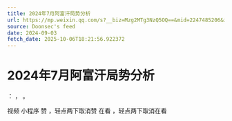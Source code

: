 ```yaml
---
title: 2024年7月阿富汗局势分析
url: https://mp.weixin.qq.com/s?__biz=Mzg2MTg3NzQ5OQ==&mid=2247485206&idx=1&sn=f61f7ce2dad041aaef3427269c78d7b0
source: Doonsec's feed
date: 2024-09-03
fetch_date: 2025-10-06T18:21:56.922372
---
```


# 2024年7月阿富汗局势分析

：
，
。

视频
小程序
赞
，轻点两下取消赞
在看
，轻点两下取消在看